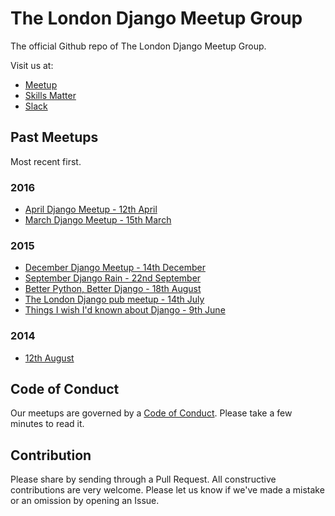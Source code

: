 # The London Django Meetup Group

The official Github repo of The London Django Meetup Group.

Visit us at:

* [Meetup][meetup]
* [Skills Matter][skills-matter]
* [Slack][slack]

[meetup]: http://www.meetup.com/The-London-Django-Meetup-Group/
[skills-matter]: https://skillsmatter.com/groups/10546-london-django-meetup-group
[slack]: https://londondjangomeetup.herokuapp.com/

## Past Meetups

Most recent first.

### 2016

* [April Django Meetup - 12th April](meetups/2016-04-12.md)
* [March Django Meetup - 15th March](meetups/2016-03-15.md)

### 2015

* [December Django Meetup - 14th December](meetups/2015-12-14.md)
* [September Django Rain - 22nd September](meetups/2015-09-22.md)
* [Better Python, Better Django - 18th August](meetups/2015-08-18.md)
* [The London Django pub meetup - 14th July](meetups/2015-07-14.md)
* [Things I wish I'd known about Django - 9th June](meetups/2015-06-09.md)

### 2014

* [12th August](meetups/2014-08-12.md)

## Code of Conduct

Our meetups are governed by a [Code of Conduct][code-of-conduct]. Please take a
few minutes to read it.

[code-of-conduct]: code_of_conduct.md

## Contribution

Please share by sending through a Pull Request. All constructive contributions
are very welcome. Please let us know if we've made a mistake or an omission by
opening an Issue.
